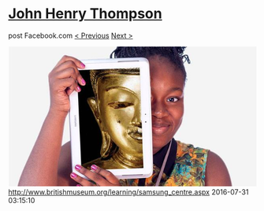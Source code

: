 # [John Henry Thompson](../README.md)
post Facebook.com
[< Previous](2016-08-01-2.md) [Next >](2016-07-31-2.md)

[![](../media/2016-07-31/Timeline-Photos-http-www-britishmuseum-org-learning-samsung_cent.jpg)](../README.md)
http://www.britishmuseum.org/learning/samsung_centre.aspx
2016-07-31 03:15:10